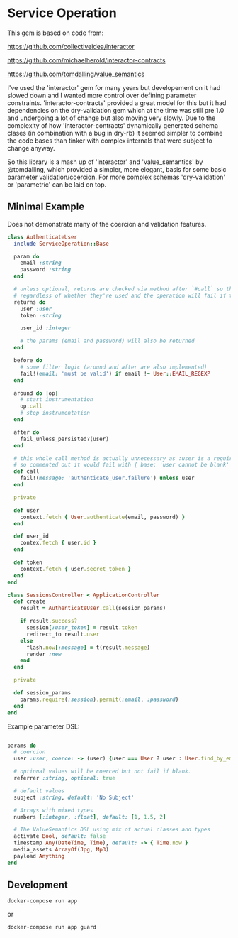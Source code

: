 # Service Operation

This gem is based on code from:

https://github.com/collectiveidea/interactor

https://github.com/michaelherold/interactor-contracts

https://github.com/tomdalling/value_semantics

I've used the 'interactor' gem for many years but developement on it had slowed down and I wanted
more control over defining parameter constraints. 'interactor-contracts' provided a great model for
this but it had dependencies on the dry-validation gem which at the time was still pre 1.0 and
undergoing a lot of change but also moving very slowly. Due to the complexity of how
'interactor-contracts' dynamically generated schema clases (in combination with a bug in dry-rb)
it seemed simpler to combine the code bases than tinker with complex internals that were subject
to change anyway.

So this library is a mash up of 'interactor' and 'value_semantics' by @tomdalling, which provided a
simpler, more elegant, basis for some basic parameter validation/coercion. For more complex
schemas 'dry-validation' or 'parametric' can be laid on top.

## Minimal Example

Does not demonstrate many of the coercion and validation features.

```ruby
class AuthenticateUser
  include ServiceOperation::Base

  param do
    email :string
    password :string
  end

  # unless optional, returns are checked via method after `#call` so these values will be fetched
  # regardless of whether they're used and the operation will fail if they return nil.
  returns do
    user :user
    token :string

    user_id :integer

    # the params (email and password) will also be returned
  end

  before do
    # some filter logic (around and after are also implemented)
    fail!(email: 'must be valid') if email !~ User::EMAIL_REGEXP
  end

  around do |op|
    # start instrumentation
    op.call
    # stop instrumentation
  end

  after do
    fail_unless_persisted?(user)
  end

  # this whole call method is actually unnecessary as :user is a required return value
  # so commented out it would fail with { base: 'user cannot be blank' }
  def call
    fail!(message: 'authenticate_user.failure') unless user
  end

  private

  def user
    context.fetch { User.authenticate(email, password) }
  end

  def user_id
    contex.fetch { user.id }
  end

  def token
    context.fetch { user.secret_token }
  end
end

class SessionsController < ApplicationController
  def create
    result = AuthenticateUser.call(session_params)

    if result.success?
      session[:user_token] = result.token
      redirect_to result.user
    else
      flash.now[:message] = t(result.message)
      render :new
    end
  end

  private

  def session_params
    params.require(:session).permit(:email, :password)
  end
end

```

Example parameter DSL:

```ruby

params do
  # coercion
  user :user, coerce: -> (user) {user === User ? user : User.find_by_email(user) }

  # optional values will be coerced but not fail if blank.
  referrer :string, optional: true

  # default values
  subject :string, default: 'No Subject'

  # Arrays with mixed types
  numbers [:integer, :float], default: [1, 1.5, 2]

  # The ValueSemantics DSL using mix of actual classes and types
  activate Bool, default: false
  timestamp Any(DateTime, Time), default: -> { Time.now }
  media_assets ArrayOf(Jpg, Mp3)
  payload Anything
end

```

## Development

`docker-compose run app`

or

`docker-compose run app guard`